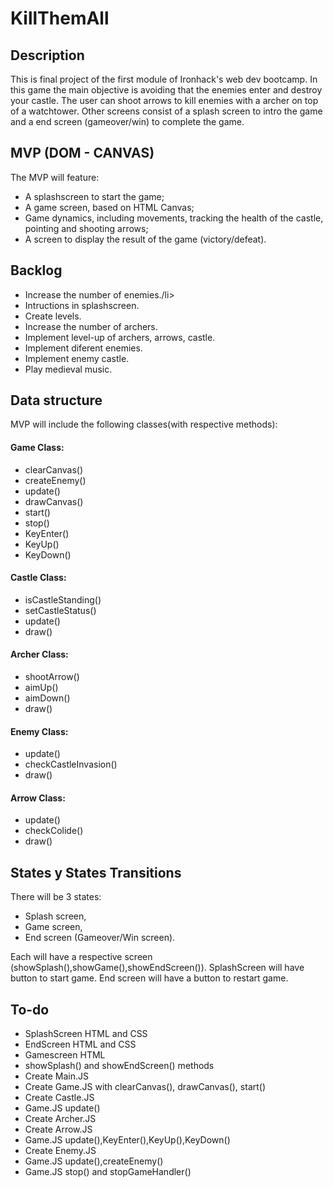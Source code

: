 # KillThemAll

<h2>Description</h2>
<p>This is final project of the first module of Ironhack's web dev bootcamp. In this game the main objective is avoiding that the enemies enter and destroy your castle. The user can shoot arrows to kill enemies with a archer on top of a watchtower. Other screens consist of a splash screen to intro the game and a end screen (gameover/win) to complete the game.</p>

<h2>MVP (DOM - CANVAS)</h2>
The MVP will feature:
<ul>
  <li>A splashscreen to start the game;</li>
  <li>A game screen, based on HTML Canvas;</li>
  <li>Game dynamics, including movements, tracking the health of the castle, pointing and shooting arrows;</li>
  <li>A screen to display the result of the game (victory/defeat).</li>
</ul>

<h2>Backlog</h2>

<ul>
  <li>Increase the number of enemies./li>
  <li>Intructions in splashscreen.</li>
  <li>Create levels.</li>
  <li>Increase the number of archers.</li>
  <li>Implement level-up of archers, arrows, castle.</li>
  <li>Implement diferent enemies.</li>
  <li>Implement enemy castle.</li>
  <li>Play medieval music.</li>
</ul>

<h2>Data structure</h2>
<p>MVP will include the following classes(with respective methods):</p> 

<h4>Game Class:</h4>
<ul>
    <li>clearCanvas()</li>
    <li>createEnemy()</li>
    <li>update()</li>
    <li>drawCanvas()</li>
    <li>start()</li>
    <li>stop()</li>
    <li>KeyEnter()</li>
    <li>KeyUp()</li>
    <li>KeyDown()</li>
</ul>

<h4>Castle Class:</h4>
<ul>
    <li>isCastleStanding()</li>
    <li>setCastleStatus()</li>
    <li>update()</li>
    <li>draw()</li>
</ul>
  
<h4>Archer Class:</h4>
<ul>
    <li>shootArrow()</li>
    <li>aimUp()</li>
    <li>aimDown()</li>
    <li>draw()</li>
</ul> 

<h4>Enemy Class:</h4>
<ul>
    <li>update()</li>
    <li>checkCastleInvasion()</li>
    <li>draw()</li>
</ul> 

<h4>Arrow Class:</h4>
<ul>
    <li>update()</li>
    <li>checkColide()</li>
    <li>draw()</li>
</ul> 
  
<h2>States y States Transitions</h2>
<p>There will be 3 states:</p>
<ul>
    <li>Splash screen,</li>
    <li>Game screen,</li>
    <li>End screen (Gameover/Win screen).</li>
</ul> 

Each will have a respective screen (showSplash(),showGame(),showEndScreen()).
SplashScreen will have button to start game. 
End screen will have a button to restart game.

<h2>To-do</h2>
<ul>
    <li>SplashScreen HTML and CSS</li>
    <li>EndScreen HTML and CSS</li>
    <li>Gamescreen HTML</li>
    <li>showSplash() and showEndScreen() methods</li>
    <li>Create Main.JS</li>
    <li>Create Game.JS with clearCanvas(), drawCanvas(), start()</li>
    <li>Create Castle.JS</li>
    <li>Game.JS update()</li>
    <li>Create Archer.JS</li>
    <li>Create Arrow.JS</li>
    <li>Game.JS update(),KeyEnter(),KeyUp(),KeyDown()</li>
    <li>Create Enemy.JS</li>
    <li>Game.JS update(),createEnemy()</li>
    <li>Game.JS stop() and stopGameHandler()</li>
</ul>
